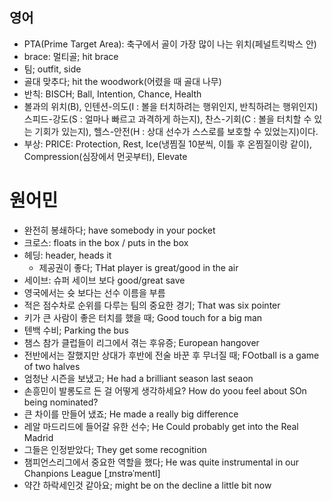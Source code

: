 ## 영어
* PTA(Prime Target Area): 축구에서 골이 가장 많이 나는 위치(페널트킥박스 안)
* brace: 멀티골; hit brace
* 팀; outfit, side
* 골대 맞추다; hit the woodwork(어렸을 때 골대 나무)
* 반칙: BISCH; Ball, Intention, Chance, Health
 *  볼과의 위치(B), 인텐션-의도(I : 볼을 터치하려는 행위인지, 반칙하려는 행위인지) 스피드-강도(S : 얼마나 빠르고 과격하게 하는지), 찬스-기회(C : 볼을 터치할 수 있는 기회가 있는지), 헬스-안전(H : 상대 선수가 스스로를 보호할 수 있었는지)이다. 
* 부상: PRICE: Protection, Rest, Ice(냉찜질 10분씩, 이틀 후 온찜질이랑 같이), Compression(심장에서 먼곳부터), Elevate

# 원어민
* 완전히 봉쇄하다; have somebody in your pocket
* 크로스: floats in the box / puts in the box
* 헤딩: header, heads it 
  * 제공권이 좋다; THat player is great/good in the air
* 세이브: 슈퍼 세이브 보다 good/great save
* 영국에서는 슛 보다는 선수 이름을 부름
* 적은 점수차로 순위를 다루는 팀의 중요한 경기; That was six pointer
* 키가 큰 사람이 좋은 터치를 했을 때; Good touch for a big man
* 텐백 수비; Parking the bus
* 챔스 참가 클럽들이 리그에서 겪는 후유증; European hangover
* 전반에서는 잘했지만 상대가 후반에 전술 바꾼 후 무너질 때; FOotball is a game of two halves
* 엄청난 시즌을 보냈고; He had a brilliant season last seaon
* 손흥민이 발롱도르 든 걸 어떻게 생각하세요? How do yoou feel about SOn being nominated?
* 큰 차이를 만들어 냈죠; He made a really big difference
* 레알 마드리드에 들어갈 유한 선수; He Could probably get into the Real Madrid
* 그들은 인정받았다; They get some recognition
* 챔피언스리그에서 중요한 역할을 했다; He was quite instrumental in our Chanpions League  [ˌɪnstrəˈmentl] 
* 약간 하락세인것 같아요; might be on the decline a little bit now
